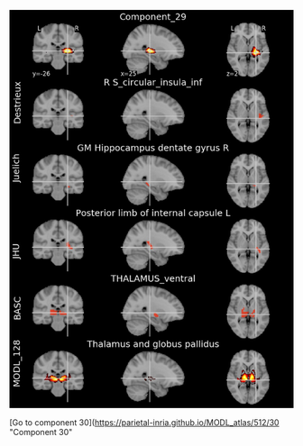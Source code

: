 


![29](preliminary/29.jpg "Component 29")

[Go to component 30](https://parietal-inria.github.io/MODL_atlas/512/30 "Component 30"